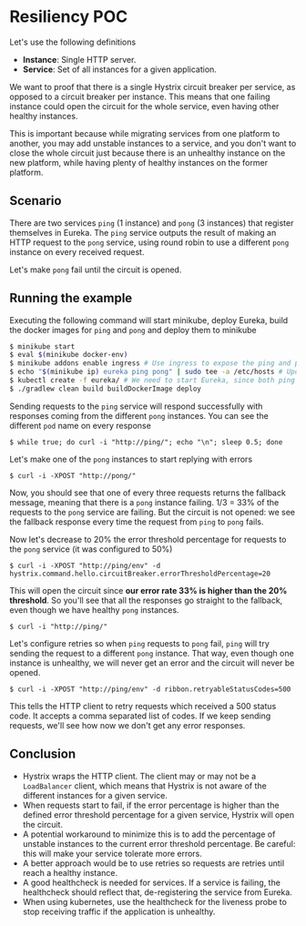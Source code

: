 # Resiliency POC
Let's use the following definitions

- **Instance**: Single HTTP server.
- **Service**: Set of all instances for a given application.
 
We want to proof that there is a single Hystrix circuit breaker per service, as opposed to a circuit breaker per instance.
This means that one failing instance could open the circuit for the whole service, even having other healthy instances.

This is important because while migrating services from one platform to another, you may add unstable instances to a service, and you don't want to close the whole circuit just because there is an unhealthy instance on the new platform, while having plenty of healthy instances on the former platform.  

## Scenario
There are two services `ping` (1 instance) and `pong` (3 instances) that register themselves in Eureka.
The `ping` service outputs the result of making an HTTP request to the `pong` service, using round robin to use a different `pong` instance on every received request.

Let's make `pong` fail until the circuit is opened.

## Running the example
Executing the following command will start minikube, deploy Eureka, build the docker images for `ping` and `pong` and deploy them to minikube 
```bash
$ minikube start
$ eval $(minikube docker-env)
$ minikube addons enable ingress # Use ingress to expose the ping and pong services for testing and debugging
$ echo "$(minikube ip) eureka ping pong" | sudo tee -a /etc/hosts # Update /etc/hosts to add minikube IP pointing to our services 
$ kubectl create -f eureka/ # We need to start Eureka, since both ping and pong will use it
$ ./gradlew clean build buildDockerImage deploy
```

Sending requests to the `ping` service will respond successfully with responses coming from the different `pong` instances.
You can see the different `pod` name on every response
```
$ while true; do curl -i "http://ping/"; echo "\n"; sleep 0.5; done
```

Let's make one of the `pong` instances to start replying with errors
```
$ curl -i -XPOST "http://pong/"
```

Now, you should see that one of every three requests returns the fallback message, meaning that there is a `pong` instance failing.
1/3 = 33% of the requests to the `pong` service are failing.
But the circuit is not opened: we see the fallback response every time the request from `ping` to `pong` fails.

Now let's decrease to 20% the error threshold percentage for requests to the `pong` service (it was configured to 50%)
```
$ curl -i -XPOST "http://ping/env" -d hystrix.command.hello.circuitBreaker.errorThresholdPercentage=20
```

This will open the circuit since **our error rate 33% is higher than the 20% threshold**. So you'll see that all the responses go straight to the fallback, even though we have healthy `pong` instances.
```
$ curl -i "http://ping/"
```

Let's configure retries so when `ping` requests to `pong` fail, `ping` will try sending the request to a different `pong` instance. That way, even though one instance is unhealthy, we will never get an error and the circuit will never be opened.
```
$ curl -i -XPOST "http://ping/env" -d ribbon.retryableStatusCodes=500
```

This tells the HTTP client to retry requests which received a 500 status code. It accepts a comma separated list of codes.
If we keep sending requests, we'll see how now we don't get any error responses.

## Conclusion
- Hystrix wraps the HTTP client. The client may or may not be a `LoadBalancer` client, which means that Hystrix is not aware of the different instances for a given service.
- When requests start to fail, if the error percentage is higher than the defined error threshold percentage for a given service, Hystrix will open the circuit.
- A potential workaround to minimize this is to add the percentage of unstable instances to the current error threshold percentage. Be careful: this will make your service tolerate more errors.
- A better approach would be to use retries so requests are retries until reach a healthy instance.
- A good healthcheck is needed for services. If a service is failing, the healthcheck should reflect that, de-registering the service from Eureka.
- When using kubernetes, use the healthcheck for the liveness probe to stop receiving traffic if the application is unhealthy.
